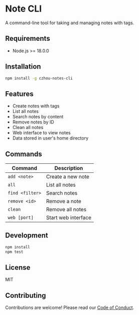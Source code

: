 # Note CLI

A command-line tool for taking and managing notes with tags.

## Requirements
- Node.js >= 18.0.0

## Installation
```bash
npm install -g czhou-notes-cli
```

## Features
- Create notes with tags
- List all notes
- Search notes by content
- Remove notes by ID
- Clean all notes
- Web interface to view notes
- Data stored in user's home directory

## Commands

| Command | Description |
|---------|-------------|
| `add <note>` | Create a new note |
| `all` | List all notes |
| `find <filter>` | Search notes |
| `remove <id>` | Remove a note |
| `clean` | Remove all notes |
| `web [port]` | Start web interface |

## Development
```bash
npm install
npm test
```

## License

MIT

## Contributing

Contributions are welcome! Please read our [Code of Conduct](CODE_OF_CONDUCT.md).
